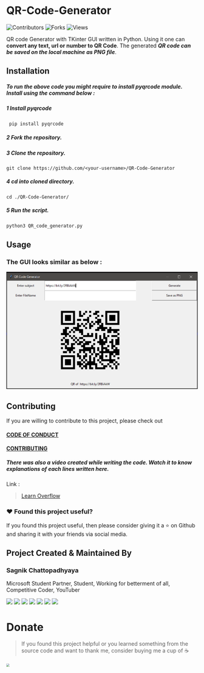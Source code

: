 # QR-Code-Generator 
![Contributors](https://img.shields.io/github/contributors/sagnik20/QR-Code-Generator)
![Forks](https://img.shields.io/github/forks/sagnik20/QR-Code-Generator?style=social)
![Views](https://img.shields.io/youtube/views/ErzISUgrELk?style=social)

QR code Generator with TKinter GUI written in Python. Using it one can **convert any text, url or number to QR Code**. 
The generated ***QR code can be saved on the local machine as PNG file***.


## Installation

 
 
##### To run the above code you might require to install pyqrcode module. Install using the command below : 
##### 1 Install pyqrcode 
```python
 pip install pyqrcode
 ```

##### 2 Fork the repository.

##### 3 Clone the repository.
```
git clone https://github.com/<your-username>/QR-Code-Generator
```
##### 4 cd into cloned directory.
```
cd ./QR-Code-Generator/
```

##### 5 Run the script.
 ```python
 python3 QR_code_generator.py
 ```
 

## Usage

 
 
 
### The GUI looks similar as below :
 
![](images/QR.png)


## Contributing

If you are willing to contribute to this project, please check out 

#### [CODE OF CONDUCT](CODE_OF_CONDUCT.md) 
#### [CONTRIBUTING](CONTRIBUTING.md)

##### There was also a video created while writing the code. Watch it to know explanations of each lines written here. 
 
 Link :
 >[Learn Overflow](https://youtu.be/ErzISUgrELk)


### :heart: Found this project useful?

If you found this project useful, then please consider giving it a :star: on Github and sharing it with your friends via social media.

## Project Created & Maintained By

### Sagnik Chattopadhyaya

Microsoft Student Partner, Student, Working for betterment of all, Competitive Coder, YouTuber

<a href="https://twitter.com/sagnik_20"><img src="https://github.com/tombryan/social-icon-font/blob/master/svg/twitter.svg?raw=true" width="60"></a>
<a href="https://www.linkedin.com/in/sagnik-chattopadhyaya/"><img src="https://github.com/tombryan/social-icon-font/blob/master/svg/linkedin.svg?raw=true" width="60"></a>
<a href="https://youtube.com/c/learnoverflow"><img src="https://github.com/tombryan/social-icon-font/blob/master/svg/youtube.svg?raw=true" width="60"></a>
<a href="https://medium.com/@meshagy18"><img src="https://github.com/shalinguyen/socialicious/blob/master/svg/icon_medium-sign.svg?raw=true" width="60"></a>
<a href="https://facebook.com/sagnik.chatterjee.9216"><img src="https://github.com/tombryan/social-icon-font/blob/master/svg/facebook.svg?raw=true" width="60"></a>
<a href="https://instagram.com/sagnik20"><img src="https://github.com/tombryan/social-icon-font/blob/master/svg/instagram.svg?raw=true" width="60"></a>
<a href="http://sagnikc.azurewebsites.net/"><img src="https://github.com/tombryan/social-icon-font/blob/master/svg/wordpress.svg?raw=true" width="60"></a>


# Donate

> If you found this project helpful or you learned something from the source code and want to thank me, consider buying me a cup of :coffee:
>
<a href="https://www.paypal.me/sagnik20/"><img src="https://github.com/slaterjohn/payment-logos/blob/master/Rounded%20Corners/PNG/medium/paypal%402x.png?raw=true" style="zoom:50%;"></a>
  
  
